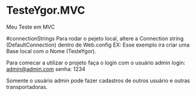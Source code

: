# TesteYgor.MVC
Meu Teste em MVC

#connectionStrings
Para rodar o pejeto local, altere a Connection string (DefaultConnection) dentro de Web.config 
EX: <add name="DefaultConnection" providerName="System.Data.SqlClient" connectionString="Data Source=.;Initial Catalog=TesteYgor;Integrated Security=True;" />
Esse exemplo ira criar uma Base local com o Nome (TesteYgor).

Para comecar a utilizar o projeto faça o login com o usuário admin 
login: admin@admin.com
senha: 1234

Somente o usuário admin pode fazer cadastros de outros usuário e outras transportadoras.
